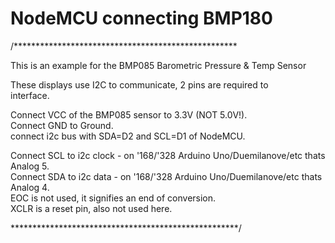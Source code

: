 # NodeMCU connecting BMP180
/***************************************************
 
  This is an example for the BMP085 Barometric Pressure & Temp Sensor
  
  These displays use I2C to communicate, 2 pins are required to  
  interface.

 Connect VCC of the BMP085 sensor to 3.3V (NOT 5.0V!).     
 Connect GND to Ground.   
 connect i2c bus with SDA=D2 and SCL=D1 of NodeMCU. 

 Connect SCL to i2c clock - on '168/'328 Arduino Uno/Duemilanove/etc thats Analog 5.     
 Connect SDA to i2c data - on '168/'328 Arduino Uno/Duemilanove/etc thats Analog 4.      
 EOC is not used, it signifies an end of conversion.     
 XCLR is a reset pin, also not used here.       
 
 ****************************************************/
